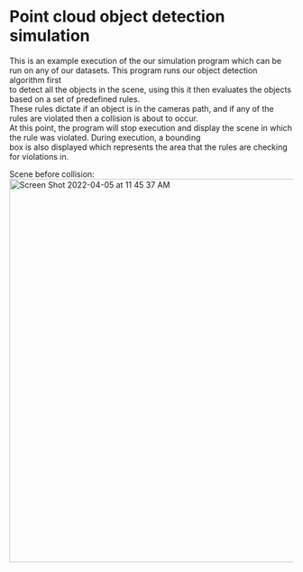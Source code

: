 # Point cloud object detection simulation
This is an example execution of the our simulation program which can be run on any of our datasets. This program runs our object detection algorithm first <br>
to detect all the objects in the scene, using this it then evaluates the objects based on a set of predefined rules. <br>
These rules dictate if an object is in the cameras path, and if any of the rules are violated then a collision is about to occur. <br>
At this point, the program will stop execution and display the scene in which the rule was violated. During execution, a bounding <br>
box is also displayed which represents the area that the rules are checking for violations in. <br>

Scene before collision:<br>
<img width="680" alt="Screen Shot 2022-04-05 at 11 45 37 AM" src="https://user-images.githubusercontent.com/41707123/161827571-628ef597-bda3-40d1-8b3a-5a9b82646bef.png">
